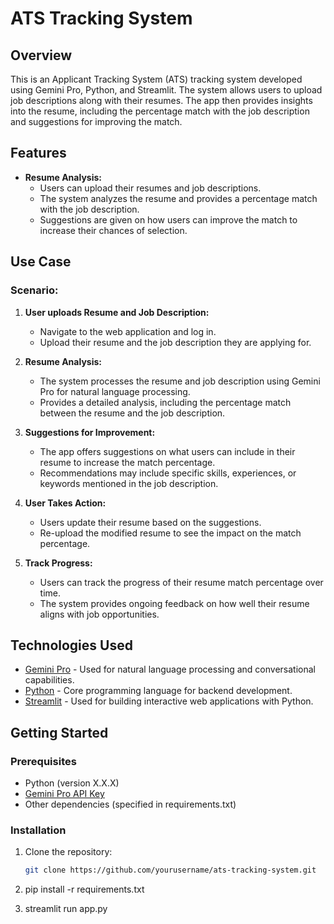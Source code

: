 # ATS Tracking System

## Overview

This is an Applicant Tracking System (ATS) tracking system developed using Gemini Pro, Python, and Streamlit. The system allows users to upload job descriptions along with their resumes. The app then provides insights into the resume, including the percentage match with the job description and suggestions for improving the match.

## Features

- **Resume Analysis:**
  - Users can upload their resumes and job descriptions.
  - The system analyzes the resume and provides a percentage match with the job description.
  - Suggestions are given on how users can improve the match to increase their chances of selection.

## Use Case

### Scenario:

1. **User uploads Resume and Job Description:**
   - Navigate to the web application and log in.
   - Upload their resume and the job description they are applying for.

2. **Resume Analysis:**
   - The system processes the resume and job description using Gemini Pro for natural language processing.
   - Provides a detailed analysis, including the percentage match between the resume and the job description.

3. **Suggestions for Improvement:**
   - The app offers suggestions on what users can include in their resume to increase the match percentage.
   - Recommendations may include specific skills, experiences, or keywords mentioned in the job description.

4. **User Takes Action:**
   - Users update their resume based on the suggestions.
   - Re-upload the modified resume to see the impact on the match percentage.

5. **Track Progress:**
   - Users can track the progress of their resume match percentage over time.
   - The system provides ongoing feedback on how well their resume aligns with job opportunities.

## Technologies Used

- [Gemini Pro](https://gemini.com/) - Used for natural language processing and conversational capabilities.
- [Python](https://www.python.org/) - Core programming language for backend development.
- [Streamlit](https://streamlit.io/) - Used for building interactive web applications with Python.

## Getting Started

### Prerequisites

- Python (version X.X.X)
- [Gemini Pro API Key](https://gemini.com/)
- Other dependencies (specified in requirements.txt)

### Installation

1. Clone the repository:

   ```bash
   git clone https://github.com/yourusername/ats-tracking-system.git
2. pip install -r requirements.txt
3. streamlit run app.py

